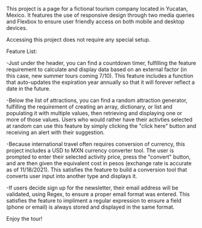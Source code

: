 This project is a page for a fictional tourism company located in Yucatan, Mexico. It features the use of responsive design through two media queries and Flexbox to ensure user friendly access on both mobile and desktop devices.

Accessing this project does not require any special setup.

Feature List: 

-Just under the header, you can find a countdown timer, fulfilling the feature requirement to calculate and display data based on an external factor (in this case, new summer tours coming 7/10). This feature includes a function that auto-updates the expiration year annually so that it will forever reflect a date in the future.

-Below the list of attractions, you can find a random attraction generator, fulfilling the requirement of creating an array, dictionary, or list and populating it with multiple values, then retrieving and displaying one or more of those values. Users who would rather have their activties selected at random can use this feature by simply clicking the "click here" button and receiving an alert with their suggestion.

-Because international travel often requires conversion of currency, this project includes a USD to MXN currency converter tool. The user is prompted to enter their selected activity price, press the "convert" button, and are then given the equivalent cost in pesos (exchange rate is accurate as of 11/18/2021). This satisfies the feature to build a conversion tool that converts user input into another type and displays it.

-If users decide sign up for the newsletter, their email address will be validated, using Regex, to ensure a proper email format was entered. This satisfies the feature to impliment a regular expression to ensure a field (phone or email) is always stored and displayed in the same format.

Enjoy the tour!